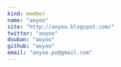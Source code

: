 ```yaml
---
kind: member
name: "aoyoo"
site: "http://aoyoo.blogspot.com/"
twitter: "aoyoo"
douban: "aoyoo"
github: "aoyoo"
email: "aoyoo.po@gmail.com"
---
```



